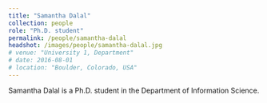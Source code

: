 ```yaml
---
title: "Samantha Dalal"
collection: people
role: "Ph.D. student"
permalink: /people/samantha-dalal
headshot: /images/people/samantha-dalal.jpg
# venue: "University 1, Department"
# date: 2016-08-01
# location: "Boulder, Colorado, USA"
---
```


Samantha Dalal is a Ph.D. student in the Department of Information Science.
